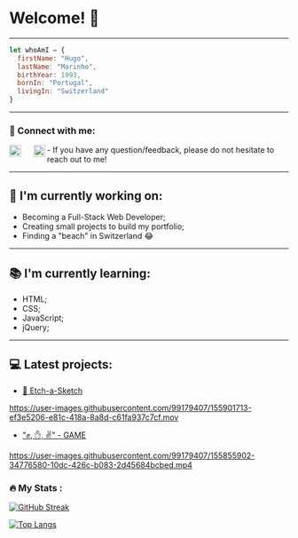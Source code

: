 # Welcome! 👋
--------
```javaScript
let whoAmI = {
  firstName: "Hugo",
  lastName: "Marinho",
  birthYear: 1993,
  bornIn: "Portugal",
  livingIn: "Switzerland"
}
```
--------
### 🤝 Connect with me:
<div align="center" style="padding:0">
<a href="https://www.linkedin.com/in/hugom/"><img align="left" src="https://user-images.githubusercontent.com/99179407/155819913-228286eb-61de-4b1d-852c-ee076c0f7800.svg" alt="Hugo Marinho | LinkedIn" width="21px" style="padding-right:20"/></a> 
<a href="mailto:hugomsfh@hotmail.com" ><img align="left" src="https://user-images.githubusercontent.com/99179407/155820427-a2622869-2607-480d-97dd-cc6f5fbed84e.png" alt="Hugo Marinho | E-mail" width=21px></a>
</div> 
- If you have any question/feedback, please do not hesitate to reach out to me!
 
--------
## 🔭 I'm currently working on:
- Becoming a Full-Stack Web Developer;
- Creating small projects to build my portfolio;
- Finding a "beach" in Switzerland 😂

--------
## 📚 I'm currently learning:
- HTML;
- CSS;
- JavaScript;
- jQuery;
--------
## 💻 Latest projects:
- [📝 Etch-a-Sketch](https://github.com/hugompt/PROJECT-ETCH-A-SKETCH)

https://user-images.githubusercontent.com/99179407/155901713-ef3e5206-e81c-418a-8a8d-c61fa937c7cf.mov



  
- ["✊, ✋, ✌️" - GAME](https://github.com/hugompt/PROJECT_ROCK_PAPER_SCISSORS)

https://user-images.githubusercontent.com/99179407/155855902-34776580-10dc-426c-b083-2d45684bcbed.mp4


### :fire: My Stats :
[![GitHub Streak](http://github-readme-streak-stats.herokuapp.com?user=hugompt&theme=dark&background=000000)](https://git.io/streak-stats)

[![Top Langs](https://github-readme-stats.vercel.app/api/top-langs/?username=hugompt&layout=compact&theme=vision-friendly-dark)](https://github.com/anuraghazra/github-readme-stats)

